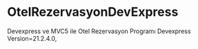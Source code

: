 # OtelRezervasyonDevExpress
Devexpress  ve  MVC5  ile Otel Rezervasyon Programı 
Devexpress Version=21.2.4.0,
